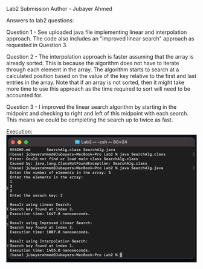 Lab2 Submission
Author - Jubayer Ahmed

Answers to lab2 questions:

Question 1 - See uploaded java file implementing linear and interpolation approach. The code also includes an "improved linear search" approach as requested in Question 3.

Question 2 - The interpolation approach is faster assuming that the array is already sorted. This is because the algorithm does not have to iterate through each element in the array. The algorithm starts to search at a calculated position based on the value of the key relative to the first and last entries in the array. Note that if an array is not sorted, then it might take more time to use this approach as the time required to sort will need to be accounted for.

Question 3 - I improved the linear search algorithm by starting in the midpoint and checking to right and left of this midpoint with each search. This means we could be completing the search up to twice as fast.

Execution:
![lab2_execution](lab2_execution.png)